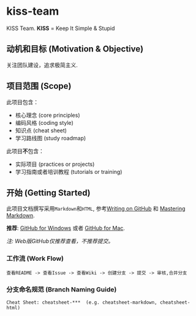 # kiss-team
KISS Team. **KISS** = Keep It Simple & Stupid

## 动机和目标 (Motivation & Objective)

关注团队建设，追求极简主义.

## 项目范围 (Scope)

此项目包含：

  - 核心理念 (core principles)
  - 编码风格 (coding style)
  - 知识点 (cheat sheet)
  - 学习路线图 (study roadmap)

此项目**不**包含：

  - 实际项目 (practices or projects)
  - 学习指南或者培训教程 (tutorials or training)
  
## 开始 (Getting Started)

此项目文档撰写采用`Markdown`和`HTML`, 参考[Writing on GitHub](https://help.github.com/categories/writing-on-github/) 和 [Mastering Markdown](https://guides.github.com/features/mastering-markdown/).

**推荐**: [GitHub for Windows](https://windows.github.com/) 或者 [GitHub for Mac](https://mac.github.com/).

*注: Web版GitHub仅推荐查看，不推荐提交。*

### 工作流 (Work Flow)

```
查看README -> 查看Issue -> 查看Wiki -> 创建分支 -> 提交 -> 审核,合并分支
```

### 分支命名规范 (Branch Naming Guide)

```
Cheat Sheet: cheatsheet-***  (e.g. cheatsheet-markdown, cheatsheet-html)
```
